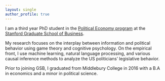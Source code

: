 ```yaml
---
layout: single
author_profile: true
---
```


I am a third year PhD student in the [Political Economy program](https://www.gsb.stanford.edu/programs/phd/fields/political-economics) at the [Stanford Graduate School of Business](https://www.gsb.stanford.edu/programs/phd/academic-experience/students/tom-hyeon-seok-yu).

My research focuses on the interplay between information and political behavior using game theory and cognitive psychology. On the empirical front, I use machine learning, natural language processing, and various causal inference methods to analyze the US politicians’ legislative behavior.  

Prior to joining GSB, I graduated from Middlebury College in 2016 with a B.A in economics and a minor in political science.  
